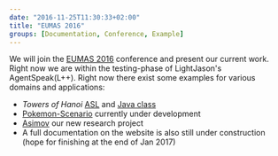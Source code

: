 ```yaml
---
date: "2016-11-25T11:30:33+02:00"
title: "EUMAS 2016"
groups: [Documentation, Conference, Example]
---
```

We will join the [EUMAS 2016](eumas-at2016.webs.upv.es/EUMAS2016.html) conference and present our current work. Right now we are within the testing-phase of LightJason's AgentSpeak(L++). Right now there exist some examples for various domains and applications: <!--more-->

* _Towers of Hanoi_ [ASL](https://github.com/LightJason/AgentSpeak/blob/master/src/test/resources/agent/hanoi.asl) and [Java class](https://github.com/LightJason/AgentSpeak/blob/master/src/test/java/org/lightjason/agentspeak/agent/IBaseHanoiTowers.java)
* [Pokemon-Scenario](https://github.com/flashpixx/RoutingSimulation) currently under development
* [Asimov](https://github.com/APTD/Simulation) our new research project
* A full documentation on the website is also still under construction (hope for finishing at the end of Jan 2017)

